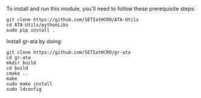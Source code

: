 To install and run this module, you'll need to follow these prerequisite steps:

```
git clone https://github.com/SETIatHCRO/ATA-Utils
cd ATA-Utils/pythonLibs
sudo pip install .
```

Install gr-ata by doing:

```
git clone https://github.com/SETIatHCRO/gr-ata
cd gr-ata
mkdir build
cd build
cmake ..
make
sudo make install
sudo ldconfig
```
